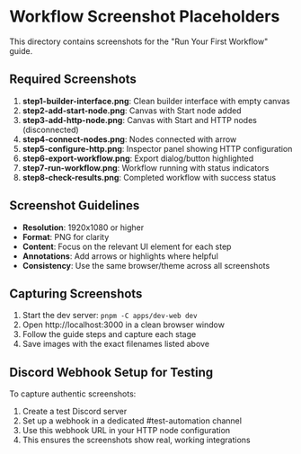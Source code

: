 # Workflow Screenshot Placeholders

This directory contains screenshots for the "Run Your First Workflow" guide.

## Required Screenshots

1. **step1-builder-interface.png**: Clean builder interface with empty canvas
2. **step2-add-start-node.png**: Canvas with Start node added
3. **step3-add-http-node.png**: Canvas with Start and HTTP nodes (disconnected)
4. **step4-connect-nodes.png**: Nodes connected with arrow
5. **step5-configure-http.png**: Inspector panel showing HTTP configuration
6. **step6-export-workflow.png**: Export dialog/button highlighted
7. **step7-run-workflow.png**: Workflow running with status indicators
8. **step8-check-results.png**: Completed workflow with success status

## Screenshot Guidelines

- **Resolution**: 1920x1080 or higher
- **Format**: PNG for clarity
- **Content**: Focus on the relevant UI element for each step
- **Annotations**: Add arrows or highlights where helpful
- **Consistency**: Use the same browser/theme across all screenshots

## Capturing Screenshots

1. Start the dev server: `pnpm -C apps/dev-web dev`
2. Open http://localhost:3000 in a clean browser window
3. Follow the guide steps and capture each stage
4. Save images with the exact filenames listed above

## Discord Webhook Setup for Testing

To capture authentic screenshots:

1. Create a test Discord server
2. Set up a webhook in a dedicated #test-automation channel
3. Use this webhook URL in your HTTP node configuration
4. This ensures the screenshots show real, working integrations

